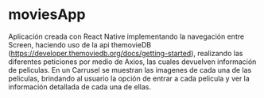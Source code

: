 # moviesApp
Aplicación creada con React Native implementando la navegación entre Screen, haciendo uso de la api themovieDB (https://developer.themoviedb.org/docs/getting-started), realizando las diferentes peticiones
por medio de Axios, las cuales devuelven información de peliculas. En un Carrusel se muestran las imagenes de cada una de las peliculas, brindando al usuario la opción de entrar a cada pelicula 
y ver la información detallada de cada una de ellas.
